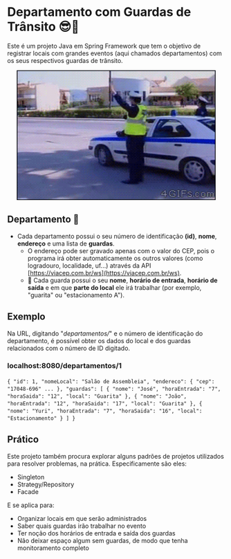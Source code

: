 # Departamento com Guardas de Trânsito 😎🦺

Este é um projeto Java em Spring Framework que tem o objetivo de registrar locais com grandes eventos (aqui chamados departamentos) com os seus respectivos guardas de trânsito.

<p align="center">
    <img width="460" height="300" src="src/assets/to_readme/bateAew.gif">
</p>

## Departamento 🏢
- Cada departamento possui o seu número de identificação **(id)**, **nome**, **endereço** e uma lista de **guardas**. 
  - O endereço pode ser gravado apenas com o valor do CEP, pois o programa irá obter automaticamente os outros valores (como logradouro, localidade, uf...) através da API [https://viacep.com.br/ws](https://viacep.com.br/ws).
  - 👮‍ Cada guarda possui o seu **nome**, **horário de entrada**, **horário de saída** e em que **parte do local** ele irá trabalhar (por exemplo, "guarita" ou "estacionamento A").

## Exemplo

Na URL, digitando "_departamentos/_" e o número de identificação do departamento, é possível obter os dados do local e dos guardas relacionados com o número de ID digitado.


### localhost:8080/departamentos/1

`{
"id": 1,
"nomeLocal": "Salão de Assembleia",
"endereco": {
"cep": "17048-696"
...
},
"guardas": [
{
"nome": "José",
"horaEntrada": "7",
"horaSaida": "12",
"local": "Guarita"
},
{
"nome": "João",
"horaEntrada": "12",
"horaSaida": "17",
"local": "Guarita"
},
{
"nome": "Yuri",
"horaEntrada": "7",
"horaSaida": "16",
"local": "Estacionamento"
}
]
}`

## Prático

Este projeto também procura explorar alguns padrões de projetos utilizados para resolver problemas, na prática. Especificamente são eles:
- Singleton
- Strategy/Repository
- Facade

E se aplica para:

- Organizar locais em que serão administrados
- Saber quais guardas irão trabalhar no evento
- Ter noção dos horários de entrada e saída dos guardas
- Não deixar espaço algum sem guardas, de modo que tenha monitoramento completo